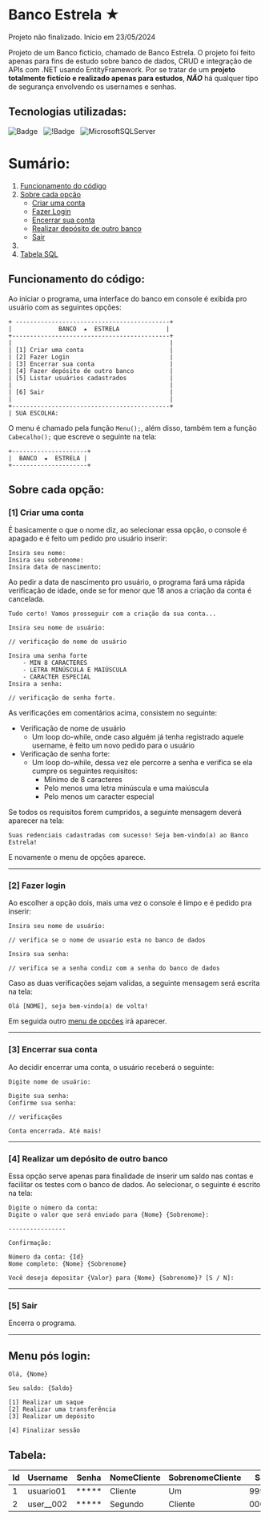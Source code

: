 # Banco Estrela ★

Projeto não finalizado.
Início em 23/05/2024

Projeto de um Banco fictício, chamado de Banco Estrela. O projeto foi feito apenas para fins de estudo sobre banco de dados, CRUD e integração de APIs com .NET usando EntityFramework. Por se tratar de um **projeto totalmente fictício e realizado apenas para estudos**, ***NÃO*** há qualquer tipo de segurança envolvendo os usernames e senhas.

## Tecnologias utilizadas:

![Badge](https://img.shields.io/badge/C%23-blue?style=for-the-badge&logo=csharp&logoColor=white) &nbsp; ![!Badge](https://img.shields.io/badge/.NET-blueviolet?style=for-the-badge&logo=dotnet&logoColor=white) &nbsp; ![MicrosoftSQLServer](https://img.shields.io/badge/Microsoft%20SQL%20Server-CC2927?style=for-the-badge&logo=microsoft%20sql%20server&logoColor=white) &nbsp;

# Sumário:

1. [Funcionamento do código](#funcionamento-do-código)
1. [Sobre cada opção](#sobre-cada-opção)
    - [Criar uma conta](#1-criar-uma-conta)
    - [Fazer Login](#2-fazer-login)
    - [Encerrar sua conta](#3-encerrar-sua-conta)
    - [Realizar depósito de outro banco](#4-realizar-um-depósito-de-outro-banco)
    - [Sair](#5-sair)
1. []()
1. [Tabela SQL](#tabela)


## Funcionamento do código:

Ao iniciar o programa, uma interface do banco em console é exibida pro usuário com as seguintes opções:

```
+ -------------------------------------------+
|             BANCO  ★  ESTRELA             |
+--------------------------------------------+
|                                            |
| [1] Criar uma conta                        |
| [2] Fazer Login                            |
| [3] Encerrar sua conta                     |
| [4] Fazer depósito de outro banco          |
| [5] Listar usuários cadastrados            |
|                                            |
| [6] Sair                                   |
|                                            |
+--------------------------------------------+
| SUA ESCOLHA: 
```

O menu é chamado pela função `Menu();`, além disso, também tem a função `Cabecalho();` que escreve o seguinte na tela:

```
+---------------------+
|  BANCO  ★  ESTRELA |
+---------------------+
```

## Sobre cada opção:
### [1] Criar uma conta

É basicamente o que o nome diz, ao selecionar essa opção, o console é apagado e é feito um pedido pro usuário inserir:

```
Insira seu nome:
Insira seu sobrenome:
Insira data de nascimento:
```

Ao pedir a data de nascimento pro usuário, o programa fará uma rápida verificação de idade, onde se for menor que 18 anos a criação da conta é cancelada.

```
Tudo certo! Vamos prosseguir com a criação da sua conta...

Insira seu nome de usuário:

// verificação de nome de usuário

Insira uma senha forte
    - MIN 8 CARACTERES
    - LETRA MINÚSCULA E MAIÚSCULA
    - CARACTER ESPECIAL
Insira a senha: 

// verificação de senha forte.
```

As verificações em comentários acima, consistem no seguinte: 

- Verificação de nome de usuário
    - Um loop do-while, onde caso alguém já tenha registrado aquele username, é feito um novo pedido para o usuário
- Verificação de senha forte:
    - Um loop do-while, dessa vez ele percorre a senha e verifica se ela cumpre os seguintes requisitos:
        - Mínimo de 8 caracteres
        - Pelo menos uma letra minúscula e uma maiúscula
        - Pelo menos um caracter especial

Se todos os requisitos forem cumpridos, a seguinte mensagem deverá aparecer na tela:

```
Suas redenciais cadastradas com sucesso! Seja bem-vindo(a) ao Banco Estrela!
```

E novamente o menu de opções aparece.

---

### [2] Fazer login

Ao escolher a opção dois, mais uma vez o console é limpo e é pedido pra inserir:

```
Insira seu nome de usuário:

// verifica se o nome de usuario esta no banco de dados

Insira sua senha:

// verifica se a senha condiz com a senha do banco de dados

```

Caso as duas verificações sejam validas, a seguinte mensagem será escrita na tela:

```
Olá [NOME], seja bem-vindo(a) de volta!
```

Em seguida outro [menu de opções](#menu-pós-login) irá aparecer.

---

### [3] Encerrar sua conta

Ao decidir encerrar uma conta, o usuário receberá o seguinte:

```
Digite nome de usuário:

Digite sua senha:
Confirme sua senha:

// verificações

Conta encerrada. Até mais!
```

---

### [4] Realizar um depósito de outro banco

Essa opção serve apenas para finalidade de inserir um saldo nas contas e facilitar os testes com o banco de dados. Ao selecionar, o seguinte é escrito na tela:

```
Digite o número da conta:
Digite o valor que será enviado para {Nome} {Sobrenome}: 

----------------

Confirmação:

Número da conta: {Id}
Nome completo: {Nome} {Sobrenome}

Você deseja depositar {Valor} para {Nome} {Sobrenome}? [S / N]: 

```

---

### [5] Sair

Encerra o programa.

---

## Menu pós login:

```
Olá, {Nome}

Seu saldo: {Saldo}

[1] Realizar um saque
[2] Realizar uma transferência
[3] Realizar um depósito

[4] Finalizar sessão
```

## Tabela:
| Id | Username | Senha | NomeCliente | SobrenomeCliente |  Saldo  |
| -- | -------- | ----- | ----------- | ---------------- |  -----  |
| 1  | usuario01| *****| Cliente      | Um               | 9999.99 | 
| 2  | user__002| *****| Segundo      | Cliente          | 0000.00 | 